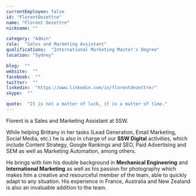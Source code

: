 ```yaml
---
currentEmployee: false
id: "FlorentDezettre"
name: "Florent Dezettre"
nickname: ""

category: "Admin"
role:  "Sales and Marketing Assistant"
qualifications:  "International Marketing Master's Degree"
location: "Sydney"

blog:  ""
website:  ""
facebook:  ""
twitter:  ""
linkedin:  "https://www.linkedin.com/in/florentdezettre/"
skype:  ""

quote:  "It is not a matter of luck, it is a matter of time."
---
```


Florent is a Sales and Marketing Assistant at SSW.

While helping Brittany in her tasks (Lead Generation, Email Marketing, Social Media, etc.) he is also in charge of our **SSW Digital** activities, which include Content Strategy, Google Rankings and SEO, Paid Advertising and SEM as well as Marketing Automation, among others.  

He brings with him his double background in **Mechanical Engineering** and **International Marketing** as well as his passion for photography which makes him a creative and resourceful member of the team, able to quickly adapt to any situation. His experience in France, Australia and New Zealand is also an invaluable addition to the team.  